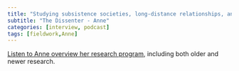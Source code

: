 ```yaml
---
title: "Studying subsistence societies, long-distance relationships, and climate change"
subtitle: "The Dissenter - Anne"
categories: [interview, podcast]
tags: [fieldwork,Anne]
---
```

[Listen to Anne overview her research program](https://open.spotify.com/episode/4ajVMbCmKiuFIlZdlG68Qk), including both older and newer research.
